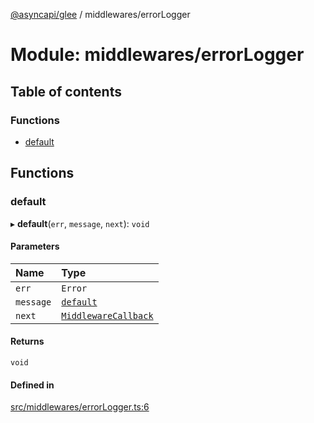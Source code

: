 [@asyncapi/glee](../README.md) / middlewares/errorLogger

# Module: middlewares/errorLogger

## Table of contents

### Functions

- [default](middlewares_errorLogger.md#default)

## Functions

### default

▸ **default**(`err`, `message`, `next`): `void`

#### Parameters

| Name | Type |
| :------ | :------ |
| `err` | `Error` |
| `message` | [`default`](../classes/lib_message.default.md) |
| `next` | [`MiddlewareCallback`](middlewares.md#middlewarecallback) |

#### Returns

`void`

#### Defined in

[src/middlewares/errorLogger.ts:6](https://github.com/asyncapi/glee/blob/2a66020/src/middlewares/errorLogger.ts#L6)
